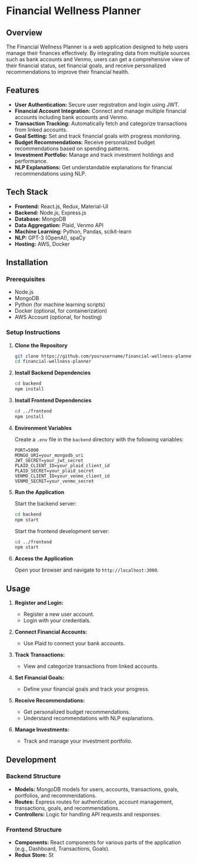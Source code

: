 # Financial Wellness Planner

## Overview

The Financial Wellness Planner is a web application designed to help users manage their finances effectively. By integrating data from multiple sources such as bank accounts and Venmo, users can get a comprehensive view of their financial status, set financial goals, and receive personalized recommendations to improve their financial health.

## Features

- **User Authentication:** Secure user registration and login using JWT.
- **Financial Account Integration:** Connect and manage multiple financial accounts including bank accounts and Venmo.
- **Transaction Tracking:** Automatically fetch and categorize transactions from linked accounts.
- **Goal Setting:** Set and track financial goals with progress monitoring.
- **Budget Recommendations:** Receive personalized budget recommendations based on spending patterns.
- **Investment Portfolio:** Manage and track investment holdings and performance.
- **NLP Explanations:** Get understandable explanations for financial recommendations using NLP.

## Tech Stack

- **Frontend:** React.js, Redux, Material-UI
- **Backend:** Node.js, Express.js
- **Database:** MongoDB
- **Data Aggregation:** Plaid, Venmo API
- **Machine Learning:** Python, Pandas, scikit-learn
- **NLP:** GPT-3 (OpenAI), spaCy
- **Hosting:** AWS, Docker

## Installation

### Prerequisites

- Node.js
- MongoDB
- Python (for machine learning scripts)
- Docker (optional, for containerization)
- AWS Account (optional, for hosting)

### Setup Instructions

1. **Clone the Repository**
    ```sh
    git clone https://github.com/yourusername/financial-wellness-planner.git
    cd financial-wellness-planner
    ```

2. **Install Backend Dependencies**
    ```sh
    cd backend
    npm install
    ```

3. **Install Frontend Dependencies**
    ```sh
    cd ../frontend
    npm install
    ```

4. **Environment Variables**

    Create a `.env` file in the `backend` directory with the following variables:
    ```
    PORT=5000
    MONGO_URI=your_mongodb_uri
    JWT_SECRET=your_jwt_secret
    PLAID_CLIENT_ID=your_plaid_client_id
    PLAID_SECRET=your_plaid_secret
    VENMO_CLIENT_ID=your_venmo_client_id
    VENMO_SECRET=your_venmo_secret
    ```

5. **Run the Application**

    Start the backend server:
    ```sh
    cd backend
    npm start
    ```

    Start the frontend development server:
    ```sh
    cd ../frontend
    npm start
    ```

6. **Access the Application**

    Open your browser and navigate to `http://localhost:3000`.

## Usage

1. **Register and Login:**
    - Register a new user account.
    - Login with your credentials.

2. **Connect Financial Accounts:**
    - Use Plaid to connect your bank accounts.

3. **Track Transactions:**
    - View and categorize transactions from linked accounts.

4. **Set Financial Goals:**
    - Define your financial goals and track your progress.

5. **Receive Recommendations:**
    - Get personalized budget recommendations.
    - Understand recommendations with NLP explanations.

6. **Manage Investments:**
    - Track and manage your investment portfolio.

## Development

### Backend Structure

- **Models:** MongoDB models for users, accounts, transactions, goals, portfolios, and recommendations.
- **Routes:** Express routes for authentication, account management, transactions, goals, and recommendations.
- **Controllers:** Logic for handling API requests and responses.

### Frontend Structure

- **Components:** React components for various parts of the application (e.g., Dashboard, Transactions, Goals).
- **Redux Store:** St

